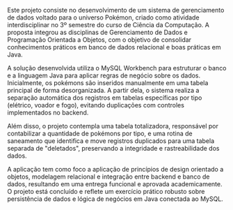 Este projeto consiste no desenvolvimento de um sistema de gerenciamento de dados voltado para o universo Pokémon, criado como atividade interdisciplinar no 3º semestre do curso de Ciência da Computação. A proposta integrou as disciplinas de Gerenciamento de Dados e Programação Orientada a Objetos, com o objetivo de consolidar conhecimentos práticos em banco de dados relacional e boas práticas em Java.

A solução desenvolvida utiliza o MySQL Workbench para estruturar o banco e a linguagem Java para aplicar regras de negócio sobre os dados. Inicialmente, os pokémons são inseridos manualmente em uma tabela principal de forma desorganizada. A partir dela, o sistema realiza a separação automática dos registros em tabelas específicas por tipo (elétrico, voador e fogo), evitando duplicações com controles implementados no backend.

Além disso, o projeto contempla uma tabela totalizadora, responsável por contabilizar a quantidade de pokémons por tipo, e uma rotina de saneamento que identifica e move registros duplicados para uma tabela separada de "deletados", preservando a integridade e rastreabilidade dos dados.

A aplicação tem como foco a aplicação de princípios de design orientado a objetos, modelagem relacional e integração entre backend e banco de dados, resultando em uma entrega funcional e aprovada academicamente. O projeto está concluído e reflete um exercício prático robusto sobre persistência de dados e lógica de negócios em Java conectada ao MySQL.

